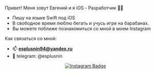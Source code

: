 Привет! Меня зовут Евгений и я iOS - Разработчик :man_technologist:
- Пишу на языке Swift под iOS
- В свободное время люблю бегать и учусь игре на барабанах.
- Вы можете поближе познакомиться со мной в моем Instagram 

Как связаться со мной:
+ :mailbox: **esplusnin94@yandex.ru**
+ :calling: telegram: @esplusnin

 <div id="badges" align="center">
  <a href="https://instagram.com/esplusnin?igshid=MjEwN2IyYWYwYw==">
 <img src="https://img.shields.io/badge/instagram-red?logo=instagram&logoColor=white&style=for-the-badge" alt="Instagram Badge"/>
    </a>
   <div id="badges" align="center">
<img src="https://komarev.com/ghpvc/?username=esplusnin&style=plastic&color=blue" alt=""/>
<h1>
